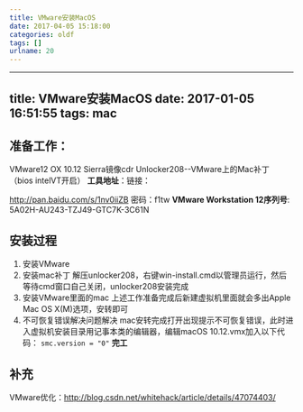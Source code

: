 ```yaml
---
title: VMware安装MacOS 
date: 2017-04-05 15:18:00
categories: oldf
tags: []
urlname: 20
---
```

---
title: VMware安装MacOS 
date: 2017-01-05 16:51:55
tags: mac
---
## 准备工作：
VMware12 
OX 10.12 Sierra镜像cdr
Unlocker208--VMware上的Mac补丁
（bios intelVT开启）
**工具地址**：链接：
<!--more-->
http://pan.baidu.com/s/1nv0iiZB 密码：f1tw
**VMware Workstation 12序列号**: 5A02H-AU243-TZJ49-GTC7K-3C61N 
## 安装过程
1. 安装VMware
2. 安装mac补丁
   解压unlocker208，右键win-install.cmd以管理员运行，然后等待cmd窗口自己关闭，unlocker208安装完成
1. 安装VMware里面的mac
   上述工作准备完成后新建虚拟机里面就会多出Apple Mac OS X(M)选项，安转即可
1. 不可恢复错误解决问题解决 mac安转完成打开出现提示不可恢复错误，此时进入虚拟机安装目录用记事本类的编辑器，编辑macOS 10.12.vmx加入以下代码：
`smc.version = "0"`
**完工**
## 补充
VMware优化：http://blog.csdn.net/whitehack/article/details/47074403/